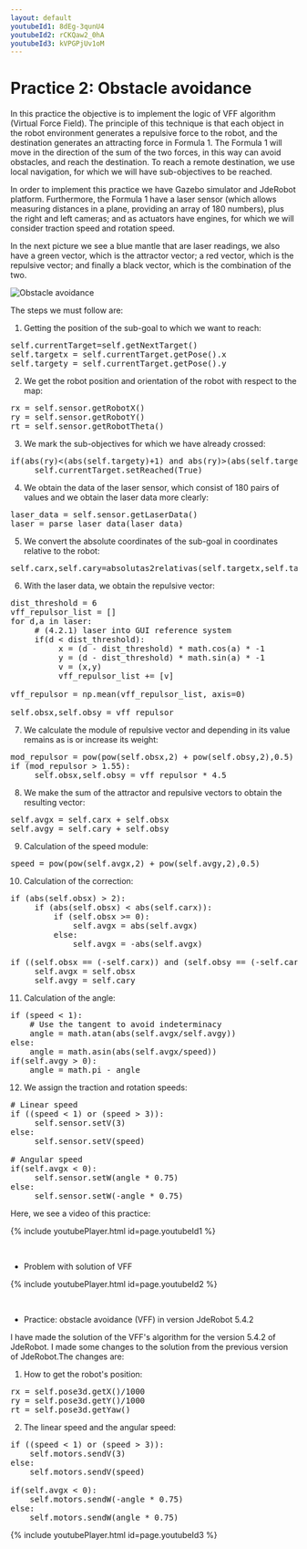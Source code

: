 ```yaml
---
layout: default
youtubeId1: 8dEg-3qunU4
youtubeId2: rCKQaw2_0hA
youtubeId3: kVPGPjUv1oM
---
```

# Practice 2: Obstacle avoidance


In this practice the objective is to implement the logic of VFF algorithm (Virtual Force Field). The principle of this technique is that each object in the robot environment generates a repulsive force to the robot, and the destination generates an attracting force in Formula 1. The Formula 1 will move in the direction of the sum of the two forces, in this way can avoid obstacles, and reach the destination. To reach a remote destination, we use local navigation, for which we will have sub-objectives to be reached.

In order to implement this practice we have Gazebo simulator and JdeRobot platform. Furthermore, the Formula 1 have a laser sensor (which allows measuring distances in a plane, providing an array of 180 numbers), plus the right and left cameras; and as actuators have engines, for which we will consider traction speed and rotation speed.

In the next picture we see a blue mantle that are laser readings, we also have a green vector, which is the attractor vector; a red vector, which is the repulsive vector; and finally a black vector, which is the combination of the two. 


![Obstacle avoidance](https://roboticslaburjc.github.io/2016-tfg-vanessa-fernandez/images/obstacle_avoidance.png)


The steps we must follow are:

1. Getting the position of the sub-goal to which we want to reach: 

<pre>
self.currentTarget=self.getNextTarget()
self.targetx = self.currentTarget.getPose().x
self.targety = self.currentTarget.getPose().y
</pre>


2. We get the robot position and orientation of the robot with respect to the map: 

<pre>
rx = self.sensor.getRobotX()
ry = self.sensor.getRobotY()
rt = self.sensor.getRobotTheta()
</pre>


3. We mark the sub-objectives for which we have already crossed: 

<pre>
if(abs(ry)<(abs(self.targety)+1) and abs(ry)>(abs(self.targety)-1)):
     self.currentTarget.setReached(True)
</pre>


4. We obtain the data of the laser sensor, which consist of 180 pairs of values and we obtain the laser data more clearly: 

<pre>
laser_data = self.sensor.getLaserData()
laser = parse_laser_data(laser_data)
</pre>


5. We convert the absolute coordinates of the sub-goal in coordinates relative to the robot: 

<pre>
self.carx,self.cary=absolutas2relativas(self.targetx,self.targety,rx,ry,rt)
</pre>


6. With the laser data, we obtain the repulsive vector: 

<pre>
dist_threshold = 6
vff_repulsor_list = []
for d,a in laser:
     # (4.2.1) laser into GUI reference system
     if(d < dist_threshold):
          x = (d - dist_threshold) * math.cos(a) * -1
          y = (d - dist_threshold) * math.sin(a) * -1
          v = (x,y)
          vff_repulsor_list += [v]

vff_repulsor = np.mean(vff_repulsor_list, axis=0)

self.obsx,self.obsy = vff_repulsor
</pre>


7. We calculate the module of repulsive vector and depending in its value remains as is or increase its weight: 

<pre>
mod_repulsor = pow(pow(self.obsx,2) + pow(self.obsy,2),0.5)
if (mod_repulsor > 1.55):
     self.obsx,self.obsy = vff_repulsor * 4.5
</pre>


8. We make the sum of the attractor and repulsive vectors to obtain the resulting vector:

<pre>
self.avgx = self.carx + self.obsx
self.avgy = self.cary + self.obsy
</pre>


9. Calculation of the speed module: 

<pre>
speed = pow(pow(self.avgx,2) + pow(self.avgy,2),0.5)
</pre>


10. Calculation of the correction: 

<pre>
if (abs(self.obsx) > 2):
     if (abs(self.obsx) < abs(self.carx)):
         if (self.obsx >= 0):
             self.avgx = abs(self.avgx)
         else:
             self.avgx = -abs(self.avgx)

if ((self.obsx == (-self.carx)) and (self.obsy == (-self.cary))):
     self.avgx = self.obsx
     self.avgy = self.cary
</pre>


11. Calculation of the angle: 

<pre>
if (speed < 1):
    # Use the tangent to avoid indeterminacy
    angle = math.atan(abs(self.avgx/self.avgy))
else:
    angle = math.asin(abs(self.avgx/speed))
if(self.avgy > 0):
    angle = math.pi - angle
</pre>


12. We assign the traction and rotation speeds: 

<pre>
# Linear speed
if ((speed < 1) or (speed > 3)):
     self.sensor.setV(3)
else:
     self.sensor.setV(speed)

# Angular speed
if(self.avgx < 0):
     self.sensor.setW(angle * 0.75)
else:
     self.sensor.setW(-angle * 0.75)
</pre>


Here, we see a video of this practice: 

{% include youtubePlayer.html id=page.youtubeId1 %}

<br/>



* Problem with solution of VFF

{% include youtubePlayer.html id=page.youtubeId2 %}

<br/>



* Practice: obstacle avoidance (VFF) in version JdeRobot 5.4.2

I have made the solution of the VFF's algorithm for the version 5.4.2 of JdeRobot. I made some changes to the solution from the previous version of JdeRobot.The changes are:

1. How to get the robot's position:

<pre>
rx = self.pose3d.getX()/1000
ry = self.pose3d.getY()/1000
rt = self.pose3d.getYaw()
</pre>


2. The linear speed and the angular speed:

<pre>
if ((speed < 1) or (speed > 3)):
    self.motors.sendV(3)
else:
    self.motors.sendV(speed)

if(self.avgx < 0):
    self.motors.sendW(-angle * 0.75)
else:
    self.motors.sendW(angle * 0.75)
</pre>


{% include youtubePlayer.html id=page.youtubeId3 %}

<br/>



